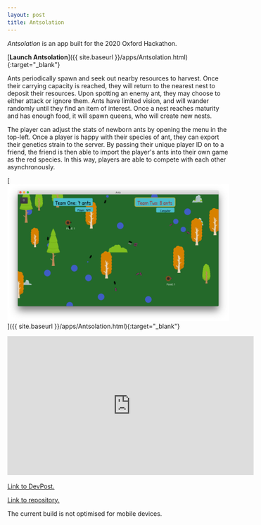 ```yaml
---
layout: post
title: Antsolation
---
```


*Antsolation* is an app built for the 2020 Oxford Hackathon.

[**Launch Antsolation**]({{ site.baseurl }}/apps/Antsolation.html){:target="_blank"}

Ants periodically spawn and seek out nearby resources to harvest. Once their carrying capacity is reached, they will return to the nearest nest to deposit their resources. Upon spotting an enemy ant, they may choose to either attack or ignore them. Ants have limited vision, and will wander randomly until they find an item of interest. Once a nest reaches maturity and has enough food, it will spawn queens, who will create new nests.

The player can adjust the stats of newborn ants by opening the menu in the top-left. Once a player is happy with their species of ant, they can export their genetics strain to the server. By passing their unique player ID on to a friend, the friend is then able to import the player's ants into their own game as the red species. In this way, players are able to compete with each other asynchronously.

[<img src="/images/posts/antsolation.png" alt="Antsolation App" width="600"/>]({{ site.baseurl }}/apps/Antsolation.html){:target="_blank"}

<iframe width="560" height="315" src="https://www.youtube.com/embed/y299m0jmlbo" frameborder="0" allow="accelerometer; autoplay; clipboard-write; encrypted-media; gyroscope; picture-in-picture" allowfullscreen></iframe>

[Link to DevPost.](https://devpost.com/software/antsolation)

[Link to repository.](https://github.com/rosscg/Antsolation)

The current build is not optimised for mobile devices.
